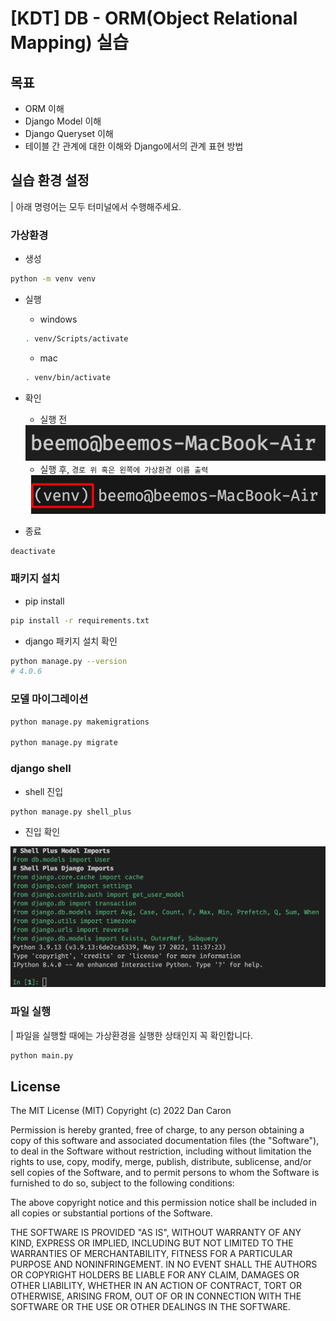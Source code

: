 # [KDT] DB - ORM(Object Relational Mapping) 실습

## 목표
* ORM 이해
* Django Model 이해
* Django Queryset 이해
* 테이블 간 관계에 대한 이해와 Django에서의 관계 표현 방법

## 실습 환경 설정
| 아래 명령어는 모두 터미널에서 수행해주세요.
### 가상환경

* 생성
```bash
python -m venv venv
```

* 실행
    * windows
    ```bash
    . venv/Scripts/activate
    ```
    * mac
    ```zsh
    . venv/bin/activate
    ```

* 확인
    * 실행 전
    <img src="./assets/실행전.png">

    * 실행 후, `경로 위 혹은 왼쪽에 가상환경 이름 출력`
    <img src="./assets/실행후.png">

* 종료
```bash
deactivate
```

### 패키지 설치
* pip install
```bash
pip install -r requirements.txt 
```

* django 패키지 설치 확인
```bash
python manage.py --version
# 4.0.6
```

### 모델 마이그레이션

```bash
python manage.py makemigrations

python manage.py migrate
```

### django shell
* shell 진입
```bash
python manage.py shell_plus
```

* 진입 확인
<img src="./assets/shell.png">


### 파일 실행
| 파일을 실행할 때에는 가상환경을 실행한 상태인지 꼭 확인합니다.
```bash
python main.py
```


## License
The MIT License (MIT) Copyright (c) 2022 Dan Caron

Permission is hereby granted, free of charge, to any person obtaining a copy of this software and associated documentation files (the "Software"), to deal in the Software without restriction, including without limitation the rights to use, copy, modify, merge, publish, distribute, sublicense, and/or sell copies of the Software, and to permit persons to whom the Software is furnished to do so, subject to the following conditions:

The above copyright notice and this permission notice shall be included in all copies or substantial portions of the Software.

THE SOFTWARE IS PROVIDED "AS IS", WITHOUT WARRANTY OF ANY KIND, EXPRESS OR IMPLIED, INCLUDING BUT NOT LIMITED TO THE WARRANTIES OF MERCHANTABILITY, FITNESS FOR A PARTICULAR PURPOSE AND NONINFRINGEMENT. IN NO EVENT SHALL THE AUTHORS OR COPYRIGHT HOLDERS BE LIABLE FOR ANY CLAIM, DAMAGES OR OTHER LIABILITY, WHETHER IN AN ACTION OF CONTRACT, TORT OR OTHERWISE, ARISING FROM, OUT OF OR IN CONNECTION WITH THE SOFTWARE OR THE USE OR OTHER DEALINGS IN THE SOFTWARE.

